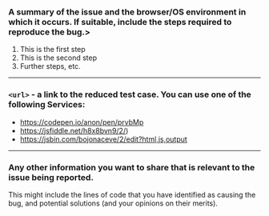### A summary of the issue and the browser/OS environment in which it occurs. If suitable, include the steps required to reproduce the bug.>
1. This is the first step
2. This is the second step
3. Further steps, etc.

_____________
### `<url>` - a link to the reduced test case. You can use one of the following Services:
- https://codepen.io/anon/pen/prvbMp
- https://jsfiddle.net/h8x8bvn9/2/) 
- https://jsbin.com/bojonaceve/2/edit?html,js,output

_____________
### Any other information you want to share that is relevant to the issue being reported.
This might include the lines of code that you have identified as causing the bug, and potential solutions (and your opinions on their merits).
